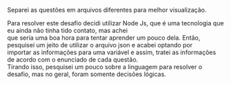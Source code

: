 Separei as questões em arquivos diferentes para melhor visualização.

Para resolver este desafio decidi utilizar Node Js, que é uma tecnologia que eu ainda não tinha tido contato, mas achei
<br>
que seria uma boa hora para tentar aprender um pouco dela. Então, pesquisei um jeito de utilizar o arquivo json e acabei optando por
<br>
importar as informações para uma variável e assim, tratei as informações de acordo com o enunciado de cada questão.
<br>
Tirando isso, pesquisei um pouco sobre a linguagem para resolver o desafio, mas no geral, foram somente decisões lógicas.
